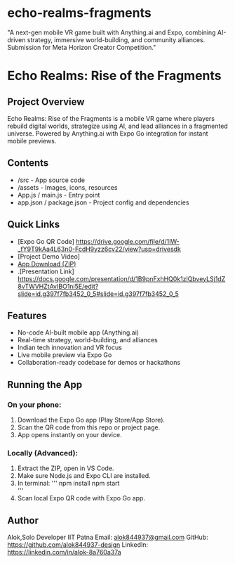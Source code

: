 # echo-realms-fragments
"A next-gen mobile VR game built with Anything.ai and Expo, combining AI-driven strategy, immersive world-building, and community alliances. Submission for Meta Horizon Creator Competition."

# Echo Realms: Rise of the Fragments

## Project Overview
Echo Realms: Rise of the Fragments is a mobile VR game where players rebuild digital worlds, strategize using AI, and lead alliances in a fragmented universe. Powered by Anything.ai with Expo Go integration for instant mobile previews.

## Contents
- /src - App source code
- /assets - Images, icons, resources
- App.js / main.js - Entry point
- app.json / package.json - Project config and dependencies

## Quick Links
- [Expo Go QR Code] https://drive.google.com/file/d/1IW-_fY9T9kAa4L63n0-FcdH9yzz6cv22/view?usp=drivesdk
- [Project Demo Video] 
- [App Download (ZIP)](YOUR_ZIP_LINK_IF_PUBLIC)
- .[Presentation Link] https://docs.google.com/presentation/d/1B9pnFxhHQ0k1zlQbveyLSj1dZ8vTWVHZtAvIBO1ni5E/edit?slide=id.g397f7fb3452_0_5#slide=id.g397f7fb3452_0_5

## Features
- No-code AI-built mobile app (Anything.ai)
- Real-time strategy, world-building, and alliances
- Indian tech innovation and VR focus
- Live mobile preview via Expo Go
- Collaboration-ready codebase for demos or hackathons

## Running the App

### On your phone:
1. Download the Expo Go app (Play Store/App Store).
2. Scan the QR code from this repo or project page.
3. App opens instantly on your device.

### Locally (Advanced):
1. Extract the ZIP, open in VS Code.
2. Make sure Node.js and Expo CLI are installed.
3. In terminal:
    '''
    npm install
    npm start  
    '''
4. Scan local Expo QR code with Expo Go app.

## Author

Alok,Solo Developer
IIT Patna
Email: alok844937@gmail.com
GitHub: https://github.com/alok844937-design
LinkedIn: https://linkedin.com/in/alok-8a760a37a
